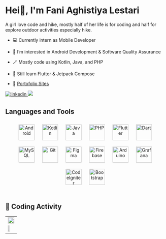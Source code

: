 # Hei👋, I'm Fani Aghistiya Lestari 

A girl love code and hike, mostly half of her life is for coding and half for explore outdoor activities especially hike.
  

- 💻 Currently intern as Mobile Developer  
  

- 🔭 I’m interested in Android Development & Software Quality Assurance  
  

- 🪄 Mostly code using Kotlin, Java, and PHP
  

- 🌱 Still learn Flutter & Jetpack Compose
  

-  🧰 [Portofolio Sites](https://sites.google.com/view/fanial/home)  
  
<a href="https://linkedin.com/in/fanial" target="_blank">
<img src=https://img.shields.io/badge/linkedin-%231E77B5.svg?&style=for-the-badge&logo=linkedin&logoColor=white alt=linkedin style="margin-bottom: 5px;" />
</a> 
<a href="https://wakatime.com/@fanial_32" target="_blank">
<img src=https://wakatime.com/badge/user/77917ec2-3884-452e-9781-a2d3e3377a0b.svg/>
</a>

<br/>  


## Languages and Tools  
<div align="center">  
<a href="https://www.android.com/intl/en_in/" target="_blank"><img style="margin: 10px" src="https://profilinator.rishav.dev/skills-assets/android-original-wordmark.svg" alt="Android" height="50" /></a>  
<a href="https://kotlinlang.org/" target="_blank"><img style="margin: 10px" src="https://profilinator.rishav.dev/skills-assets/kotlinlang-icon.svg" alt="Kotlin" height="50" /></a>  
<a href="https://www.java.com/" target="_blank"><img style="margin: 10px" src="https://profilinator.rishav.dev/skills-assets/java-original-wordmark.svg" alt="Java" height="50" /></a>  
<a href="https://www.php.net/" target="_blank"><img style="margin: 10px" src="https://profilinator.rishav.dev/skills-assets/php-original.svg" alt="PHP" height="50" /></a>  
<a href="https://flutter.dev/" target="_blank"><img style="margin: 10px" src="https://profilinator.rishav.dev/skills-assets/flutterio-icon.svg" alt="Flutter" height="50" /></a>  
<a href="https://dart.dev/" target="_blank"><img style="margin: 10px" src="https://profilinator.rishav.dev/skills-assets/dartlang-icon.svg" alt="Dart" height="50" /></a>  
<a href="https://www.mysql.com/" target="_blank"><img style="margin: 10px" src="https://profilinator.rishav.dev/skills-assets/mysql-original-wordmark.svg" alt="MySQL" height="50" /></a>  
<a href="https://github.com/" target="_blank"><img style="margin: 10px" src="https://profilinator.rishav.dev/skills-assets/git-scm-icon.svg" alt="Git" height="50" /></a>  
<a href="https://www.figma.com/" target="_blank"><img style="margin: 10px" src="https://profilinator.rishav.dev/skills-assets/figma-icon.svg" alt="Figma" height="50" /></a>  
<a href="https://firebase.google.com/" target="_blank"><img style="margin: 10px" src="https://profilinator.rishav.dev/skills-assets/firebase.png" alt="Firebase" height="50" /></a>  
<a href="https://www.arduino.cc/" target="_blank"><img style="margin: 10px" src="https://profilinator.rishav.dev/skills-assets/arduino.png" alt="Arduino" height="50" /></a>  
<a href="https://grafana.com/" target="_blank"><img style="margin: 10px" src="https://profilinator.rishav.dev/skills-assets/grafana.png" alt="Grafana" height="50" /></a>  
<a href="https://codeigniter.com/" target="_blank"><img style="margin: 10px" src="https://profilinator.rishav.dev/skills-assets/codeigniter.svg" alt="CodeIgniter" height="50" /></a>  
<a href="https://getbootstrap.com/docs/3.4/javascript/" target="_blank"><img style="margin: 10px" src="https://profilinator.rishav.dev/skills-assets/bootstrap-plain.svg" alt="Bootstrap" height="50" /></a>  
</div>  

<br/>  


## 🤠 Coding Activity
<table><tr><td valign="top">

<img src="https://wakatime.com/share/@fanial_32/47e235fe-fb87-4d1c-88ba-6b72ebc214ca.png" align="center" style="width: 100%" />

<tr><td valign="top">
  
<img src="https://github-readme-streak-stats.herokuapp.com/?user=fanial&theme=default&hide_border=true" align="center" style="width: 50%" />

</td></tr></table>  

<br/>  

<!---
fanial/fanial is a ✨ special ✨ repository because its `README.md` (this file) appears on your GitHub profile.
You can click the Preview link to take a look at your changes.
--->
